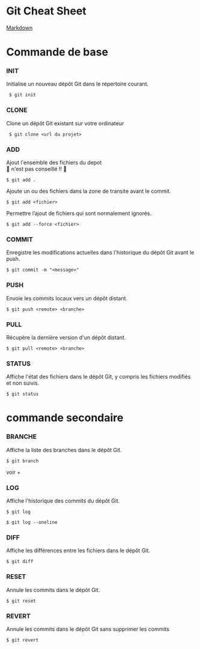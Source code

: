 # Git Cheat Sheet
[Markdown](https://www.markdownguide.org/cheat-sheet/#basic-syntax)

# Commande de base
### **INIT**
Initialise un nouveau dépôt Git dans le répertoire courant.
```
 $ git init 
```
### **CLONE**
Clone un dépôt Git existant sur votre ordinateur
```
 $ git clone <url du projet>
```
### **ADD**
Ajout l'ensemble des fichiers du depot  
🚨 n'est pas conseillé !! 🚨
```
$ git add .
```
Ajoute un ou des fichiers dans la zone de transite avant le commit.
```
$ git add <fichier>
```
Permettre l’ajout de fichiers qui sont normalement ignorés.
```
$ git add --force <fichier>
```

### **COMMIT**
Enregistre les modifications actuelles dans l'historique du dépôt Git avant le push.
```
$ git commit -m "<message>"
```
### **PUSH**
Envoie les commits locaux vers un dépôt distant.
```
$ git push <remote> <branche>
```

### **PULL**
Récupère la dernière version d'un dépôt distant.

```
$ git pull <remote> <branche>
```

### **STATUS**
Affiche l'état des fichiers dans le dépôt Git, y compris les fichiers modifiés et non suivis.
```
$ git status
```
# commande secondaire

### **BRANCHE**
Affiche la liste des branches dans le dépôt Git.
```
$ git branch
```
voir +

### **LOG**
Affiche l'historique des commits du dépôt Git.
```
$ git log
```
```
$ git log --oneline
```
### **DIFF**
Affiche les différences entre les fichiers dans le dépôt Git.
```
$ git diff
```

### **RESET**
Annule les commits dans le dépôt Git.

```
$ git reset
```

### **REVERT**
Annule les commits dans le dépôt Git sans supprimer les commits 
```
$ git revert 
```




###


